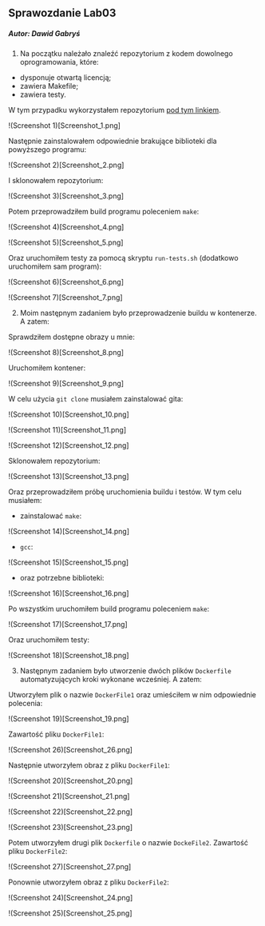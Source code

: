 ## Sprawozdanie Lab03
##### Autor: Dawid Gabryś

1. Na początku należało znaleźć repozytorium z kodem dowolnego oprogramowania, które:
- dysponuje otwartą licencją;
- zawiera Makefile;
- zawiera testy.

W tym przypadku wykorzystałem repozytorium [pod tym linkiem](https://github.com/alt-romes/programmer-calculator).

!(Screenshot 1)[Screenshot_1.png]

Następnie zainstalowałem odpowiednie brakujące biblioteki dla powyższego programu:

!(Screenshot 2)[Screenshot_2.png]

I sklonowałem repozytorium:

!(Screenshot 3)[Screenshot_3.png]

Potem przeprowadziłem build programu poleceniem ```make```:

!(Screenshot 4)[Screenshot_4.png]

!(Screenshot 5)[Screenshot_5.png]

Oraz uruchomiłem testy za pomocą skryptu ```run-tests.sh``` (dodatkowo uruchomiłem sam program):

!(Screenshot 6)[Screenshot_6.png]

!(Screenshot 7)[Screenshot_7.png]

2. Moim następnym zadaniem było przeprowadzenie buildu w kontenerze. A zatem:

Sprawdziłem dostępne obrazy u mnie:

!(Screenshot 8)[Screenshot_8.png]

Uruchomiłem kontener:

!(Screenshot 9)[Screenshot_9.png]

W celu użycia ```git clone``` musiałem zainstalować gita:

!(Screenshot 10)[Screenshot_10.png]

!(Screenshot 11)[Screenshot_11.png]

!(Screenshot 12)[Screenshot_12.png]

Sklonowałem repozytorium:

!(Screenshot 13)[Screenshot_13.png]

Oraz przeprowadziłem próbę uruchomienia buildu i testów. W tym celu musiałem:
- zainstalować ```make```:

!(Screenshot 14)[Screenshot_14.png]

- ```gcc```:

!(Screenshot 15)[Screenshot_15.png]

- oraz potrzebne biblioteki:

!(Screenshot 16)[Screenshot_16.png]

Po wszystkim uruchomiłem build programu poleceniem ```make```:

!(Screenshot 17)[Screenshot_17.png]

Oraz uruchomiłem testy:

!(Screenshot 18)[Screenshot_18.png]

3. Następnym zadaniem było utworzenie dwóch plików ```Dockerfile``` automatyzujących kroki wykonane wcześniej. A zatem:

Utworzyłem plik o nazwie ```DockerFile1``` oraz umieściłem w nim odpowiednie polecenia:

!(Screenshot 19)[Screenshot_19.png]

Zawartość pliku ```DockerFile1```:

!(Screenshot 26)[Screenshot_26.png]

Następnie utworzyłem obraz z pliku ```DockerFile1```:

!(Screenshot 20)[Screenshot_20.png]

!(Screenshot 21)[Screenshot_21.png]

!(Screenshot 22)[Screenshot_22.png]

!(Screenshot 23)[Screenshot_23.png]

Potem utworzyłem drugi plik ```Dockerfile``` o nazwie ```DockeFile2```. Zawartość pliku ```DockerFile2```:

!(Screenshot 27)[Screenshot_27.png]

Ponownie utworzyłem obraz z pliku ```DockerFile2```:

!(Screenshot 24)[Screenshot_24.png]

!(Screenshot 25)[Screenshot_25.png]